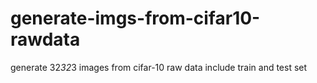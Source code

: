 # generate-imgs-from-cifar10-rawdata
generate 32*32*3 images from cifar-10 raw data include train and test set

